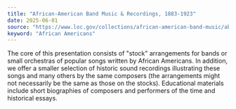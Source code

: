 ```yaml
---
title: "African-American Band Music & Recordings, 1883-1923"
date: 2025-06-01
source: "https://www.loc.gov/collections/african-american-band-music/about-this-collection/"
keyword: "African Americans"
---
```


The core of this presentation consists of "stock" arrangements for bands or small orchestras of popular songs written by African Americans. In addition, we offer a smaller selection of historic sound recordings illustrating these songs and many others by the same composers (the arrangements might not necessarily be the same as those on the stocks). Educational materials include short biographies of composers and performers of the time and historical essays.